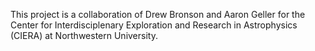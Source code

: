 This project is a collaboration of Drew Bronson and Aaron Geller for the Center for Interdisciplenary Exploration and Research in Astrophysics (CIERA) at Northwestern University.